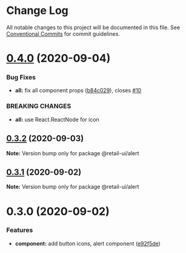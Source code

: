 # Change Log

All notable changes to this project will be documented in this file.
See [Conventional Commits](https://conventionalcommits.org) for commit guidelines.

# [0.4.0](https://github.com/sondh0127/retail-ui/compare/@retail-ui/alert@0.3.2...@retail-ui/alert@0.4.0) (2020-09-04)

### Bug Fixes

- **all:** fix all component props ([b84c029](https://github.com/sondh0127/retail-ui/commit/b84c0296dbb362d1467cb49544bc30493ea6f2c0)), closes [#10](https://github.com/sondh0127/retail-ui/issues/10)

### BREAKING CHANGES

- **all:** use React.ReactNode for icon

## [0.3.2](https://github.com/sondh0127/retail-ui/compare/@retail-ui/alert@0.3.1...@retail-ui/alert@0.3.2) (2020-09-03)

**Note:** Version bump only for package @retail-ui/alert

## [0.3.1](https://github.com/sondh0127/retail-ui/compare/@retail-ui/alert@0.3.0...@retail-ui/alert@0.3.1) (2020-09-02)

**Note:** Version bump only for package @retail-ui/alert

# 0.3.0 (2020-09-02)

### Features

- **component:** add button icons, alert component ([e92f5de](https://github.com/sondh0127/retail-ui/commit/e92f5de07025ad510decc6dd76896934e5581a9e))
